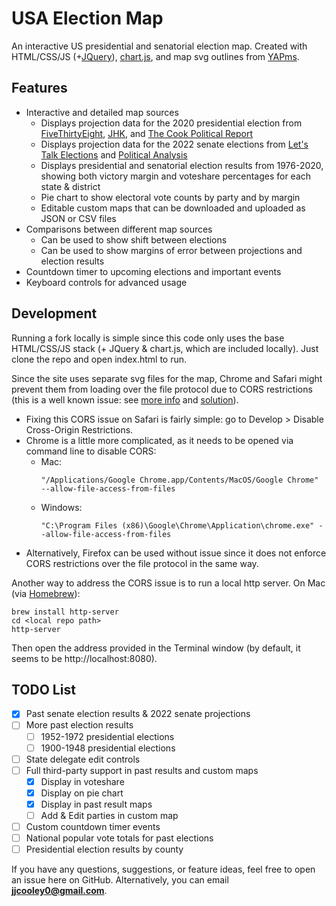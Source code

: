 # USA Election Map

An interactive US presidential and senatorial election map. Created with HTML/CSS/JS (+[JQuery](https://jquery.com)), [chart.js](https://www.chartjs.org), and map svg outlines from [YAPms](https://www.yapms.com).

## Features

* Interactive and detailed map sources
  * Displays projection data for the 2020 presidential election from [FiveThirtyEight](https://projects.fivethirtyeight.com/polls/president-general/), [JHK](https://projects.jhkforecasts.com/presidential-forecast/), and [The Cook Political Report](https://cookpolitical.com)
  * Displays projection data for the 2022 senate elections from [Let's Talk Elections](https://www.youtube.com/channel/UCZ0H9_lidl67AqiC9-RxfvA) and [Political Analysis](https://www.youtube.com/channel/UC4bC-T3iypwMjLd-teG-sgQ)
  * Displays presidential and senatorial election results from 1976-2020, showing both victory margin and voteshare percentages for each state & district
  * Pie chart to show electoral vote counts by party and by margin
  * Editable custom maps that can be downloaded and uploaded as JSON or CSV files
* Comparisons between different map sources
  * Can be used to show shift between elections
  * Can be used to show margins of error between projections and election results
* Countdown timer to upcoming elections and important events
* Keyboard controls for advanced usage

## Development

Running a fork locally is simple since this code only uses the base HTML/CSS/JS stack (+ JQuery & chart.js, which are included locally). Just clone the repo and open index.html to run.

Since the site uses separate svg files for the map, Chrome and Safari might prevent them from loading over the file protocol due to CORS restrictions (this is a well known issue: see [more info](https://stackoverflow.com/a/8456586/) and [solution](https://stackoverflow.com/a/13262673/)).
- Fixing this CORS issue on Safari is fairly simple: go to Develop > Disable Cross-Origin Restrictions.
- Chrome is a little more complicated, as it needs to be opened via command line to disable CORS:
  - Mac:
    ```
    "/Applications/Google Chrome.app/Contents/MacOS/Google Chrome" --allow-file-access-from-files
    ```
  - Windows:
    ```
    "C:\Program Files (x86)\Google\Chrome\Application\chrome.exe" --allow-file-access-from-files
    ```
- Alternatively, Firefox can be used without issue since it does not enforce CORS restrictions over the file protocol in the same way.


Another way to address the CORS issue is to run a local http server. On Mac (via [Homebrew](https://brew.sh)):
```
brew install http-server
cd <local repo path>
http-server
```
Then open the address provided in the Terminal window (by default, it seems to be http://localhost:8080).


## TODO List
- [x] Past senate election results & 2022 senate projections
- [ ] More past election results
  - [ ] 1952-1972 presidential elections
  - [ ] 1900-1948 presidential elections
- [ ] State delegate edit controls
- [ ] Full third-party support in past results and custom maps
  - [x] Display in voteshare
  - [x] Display on pie chart
  - [x] Display in past result maps
  - [ ] Add & Edit parties in custom map
- [ ] Custom countdown timer events
- [ ] National popular vote totals for past elections
- [ ] Presidential election results by county

If you have any questions, suggestions, or feature ideas, feel free to open an issue here on GitHub. Alternatively, you can email **jjcooley0@gmail.com**.
